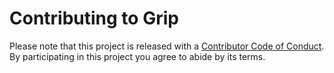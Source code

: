 # Contributing to Grip

Please note that this project is released with a [Contributor Code of Conduct](code-of-conduct.md). By participating in this project you agree to abide by its terms.
